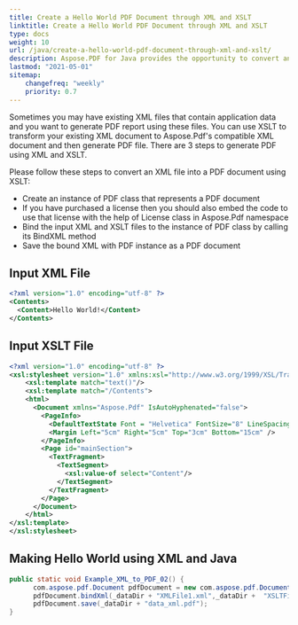 ```yaml
---
title: Create a Hello World PDF Document through XML and XSLT
linktitle: Create a Hello World PDF Document through XML and XSLT
type: docs
weight: 10
url: /java/create-a-hello-world-pdf-document-through-xml-and-xslt/
description: Aspose.PDF for Java provides the opportunity to convert an XML file into PDF document requiring that the input XML file must follow the Aspose.PDF XSD Java Schema.
lastmod: "2021-05-01"
sitemap:
    changefreq: "weekly"
    priority: 0.7
---
```


Sometimes you may have existing XML files that contain application data and you want to generate PDF report using these files. You can use XSLT to transform your existing XML document to Aspose.Pdf's compatible XML document and then generate PDF file. There are 3 steps to generate PDF using XML and XSLT.

Please follow these steps to convert an XML file into a PDF document using XSLT:

* Create an instance of PDF class that represents a PDF document
* If you have purchased a license then you should also embed the code to use that license with the help of License class in Aspose.Pdf namespace
* Bind the input XML and XSLT files to the instance of PDF class by calling its BindXML method
* Save the bound XML with PDF instance as a PDF document

## Input XML File

```xml
<?xml version="1.0" encoding="utf-8" ?>
<Contents>
  <Content>Hello World!</Content>
</Contents>
```

## Input XSLT File

```xml
<?xml version="1.0" encoding="utf-8" ?>
<xsl:stylesheet version="1.0" xmlns:xsl="http://www.w3.org/1999/XSL/Transform">
    <xsl:template match="text()"/>
    <xsl:template match="/Contents">
    <html>
      <Document xmlns="Aspose.Pdf" IsAutoHyphenated="false">
        <PageInfo>
          <DefaultTextState Font = "Helvetica" FontSize="8" LineSpacing="4"/>
          <Margin Left="5cm" Right="5cm" Top="3cm" Bottom="15cm" />
        </PageInfo>
        <Page id="mainSection">
          <TextFragment>
            <TextSegment>
              <xsl:value-of select="Content"/>
            </TextSegment>
          </TextFragment>
        </Page>
      </Document>
    </html>
</xsl:template>
</xsl:stylesheet>
```

## Making Hello World using XML and Java

```java
public static void Example_XML_to_PDF_02() {
      com.aspose.pdf.Document pdfDocument = new com.aspose.pdf.Document();
      pdfDocument.bindXml(_dataDir + "XMLFile1.xml",_dataDir +  "XSLTFile1.xslt");
      pdfDocument.save(_dataDir + "data_xml.pdf");
}    
```
